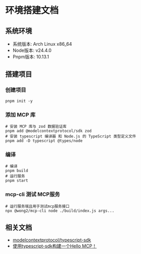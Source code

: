 # 环境搭建文档

## 系统环境

- 系统版本: Arch Linux x86_64
- Node版本: v24.4.0
- Pnpm版本: 10.13.1

## 搭建项目

### 创建项目

```shell
pnpm init -y
```

### 添加 MCP 库

```shell
# 安装 MCP 库与 zod 数据验证库
pnpm add @modelcontextprotocol/sdk zod
# 安装 typescript 编译器 和 Node.js 的 TypeScript 类型定义文件
pnpm add -D typescript @types/node
```

### 编译

```shell
# 编译
pnpm build
# 运行服务
pnpm start
```

### mcp-cli 测试 MCP服务

```shell
# 运行服务端且用于测试mcp服务接口
npx @wong2/mcp-cli node ./build/index.js args...
```

## 相关文档

- [modelcontextprotocol/typescript-sdk](https://github.com/modelcontextprotocol/typescript-sdk)
- [使用typescript-sdk构建一个Hello MCP！](https://www.5ee.net/archives/tmXJAgWz)

